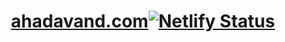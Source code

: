 <div align="center">

# [ahadavand.com](https://ahadavand.com)[![Netlify Status](https://api.netlify.com/api/v1/badges/1f677592-ff2c-4d6d-b0b8-ebdcf4d0b844/deploy-status)](https://app.netlify.com/sites/ahadavand/deploys)

</div>
